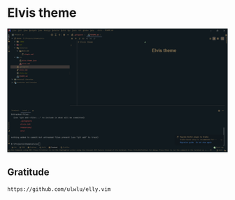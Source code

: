 # Elvis theme
![screenshot](./resources/img/image.png)
## Gratitude
`https://github.com/ulwlu/elly.vim`